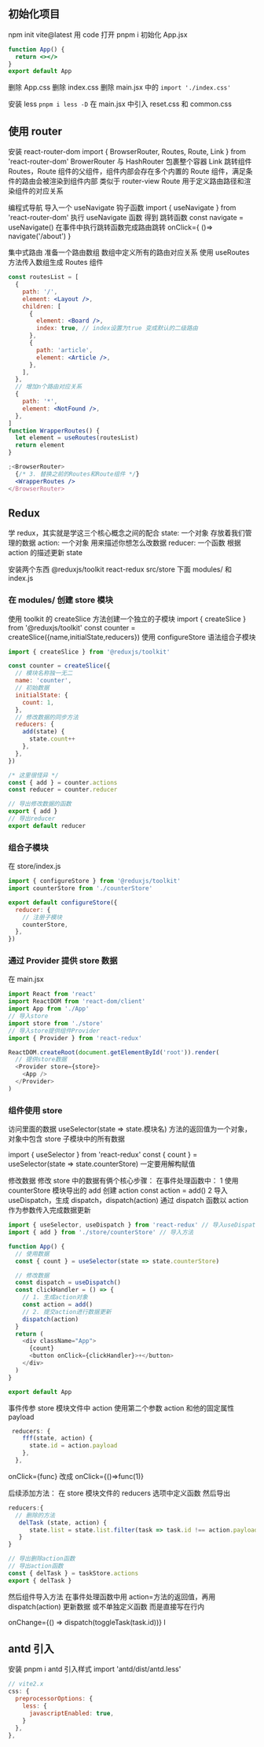 ## 初始化项目

npm init vite@latest
用 code 打开
pnpm i
初始化 App.jsx

```jsx
function App() {
  return <></>
}
export default App
```

删除 App.css
删除 index.css
删除 main.jsx 中的 `import './index.css'`

安装 less `pnpm i less -D`
在 main.jsx 中引入 reset.css 和 common.css

## 使用 router

安装 react-router-dom
import { BrowserRouter, Routes, Route, Link } from 'react-router-dom'
BrowerRouter 与 HashRouter 包裹整个容器
Link 跳转组件
Routes，Route 组件的父组件，组件内部会存在多个内置的 Route 组件，满足条件的路由会被渲染到组件内部
类似于 router-view
Route 用于定义路由路径和渲染组件的对应关系

编程式导航
导入一个 useNavigate 钩子函数 import { useNavigate } from 'react-router-dom'
执行 useNavigate 函数 得到 跳转函数 const navigate = useNavigate()
在事件中执行跳转函数完成路由跳转 onClick={ ()=> navigate('/about') }

集中式路由
准备一个路由数组 数组中定义所有的路由对应关系
使用 useRoutes 方法传入数组生成 Routes 组件

```jsx
const routesList = [
  {
    path: '/',
    element: <Layout />,
    children: [
      {
        element: <Board />,
        index: true, // index设置为true 变成默认的二级路由
      },
      {
        path: 'article',
        element: <Article />,
      },
    ],
  },
  // 增加n个路由对应关系
  {
    path: '*',
    element: <NotFound />,
  },
]
function WrapperRoutes() {
  let element = useRoutes(routesList)
  return element
}

;<BrowserRouter>
  {/* 3. 替换之前的Routes和Route组件 */}
  <WrapperRoutes />
</BrowserRouter>
```

## Redux

学 redux，其实就是学这三个核心概念之间的配合
state: 一个对象 存放着我们管理的数据
action: 一个对象 用来描述你想怎么改数据
reducer: 一个函数 根据 action 的描述更新 state

安装两个东西 @reduxjs/toolkit react-redux
src/store
下面 modules/ 和 index.js

### 在 modules/ 创建 store 模块

使用 toolkit 的 createSlice 方法创建一个独立的子模块
import { createSlice } from '@reduxjs/toolkit'
const counter = createSlice({name,initialState,reducers})
使用 configureStore 语法组合子模块

```js
import { createSlice } from '@reduxjs/toolkit'

const counter = createSlice({
  // 模块名称独一无二
  name: 'counter',
  // 初始数据
  initialState: {
    count: 1,
  },
  // 修改数据的同步方法
  reducers: {
    add(state) {
      state.count++
    },
  },
})

/* 这里很怪异 */
const { add } = counter.actions
const reducer = counter.reducer

// 导出修改数据的函数
export { add }
// 导出reducer
export default reducer
```

### 组合子模块

在 store/index.js

```js
import { configureStore } from '@reduxjs/toolkit'
import counterStore from './counterStore'

export default configureStore({
  reducer: {
    // 注册子模块
    counterStore,
  },
})
```

### 通过 Provider 提供 store 数据

在 main.jsx

```js
import React from 'react'
import ReactDOM from 'react-dom/client'
import App from './App'
// 导入store
import store from './store'
// 导入store提供组件Provider
import { Provider } from 'react-redux'

ReactDOM.createRoot(document.getElementById('root')).render(
  // 提供store数据
  <Provider store={store}>
    <App />
  </Provider>
)
```

### 组件使用 store

访问里面的数据
useSelector(state => state.模块名) 方法的返回值为一个对象，对象中包含 store 子模块中的所有数据

import { useSelector } from 'react-redux'
const { count } = useSelector(state => state.counterStore) 一定要用解构赋值

修改数据
修改 store 中的数据有俩个核心步骤：
在事件处理函数中：
1 使用 counterStore 模块导出的 add 创建 action const action = add()
2 导入 useDispatch，生成 dispatch，dispatch(action) 通过 dispatch 函数以 action 作为参数传入完成数据更新

```js
import { useSelector, useDispatch } from 'react-redux' // 导入useDispatch
import { add } from './store/counterStore' // 导入方法

function App() {
  // 使用数据
  const { count } = useSelector(state => state.counterStore)

  // 修改数据
  const dispatch = useDispatch()
  const clickHandler = () => {
    // 1. 生成action对象
    const action = add()
    // 2. 提交action进行数据更新
    dispatch(action)
  }
  return (
    <div className="App">
      {count}
      <button onClick={clickHandler}>+</button>
    </div>
  )
}

export default App
```

事件传参
store 模块文件中 action 使用第二个参数 action 和他的固定属性 payload

```js
 reducers: {
    fff(state, action) {
      state.id = action.payload
    },
  },
```

onClick={func} 改成 onClick={()=>func(1)}

后续添加方法：
在 store 模块文件的 reducers 选项中定义函数
然后导出

```js
reducers:{
  // 删除的方法
   delTask (state, action) {
      state.list = state.list.filter(task => task.id !== action.payload)
   }
}

// 导出删除action函数
// 导出action函数
const { delTask } = taskStore.actions
export { delTask }
```

然后组件导入方法
在事件处理函数中用 action=方法的返回值，再用 dispatch(action) 更新数据
或不单独定义函数 而是直接写在行内

onChange={() => dispatch(toggleTask(task.id))}
l

## antd 引入

安装 pnpm i antd
引入样式
import 'antd/dist/antd.less'

```js
// vite2.x
css: {
  preprocessorOptions: {
    less: {
      javascriptEnabled: true,
    }
  },
},

```

